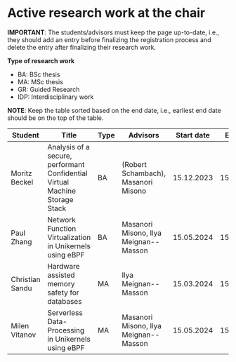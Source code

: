 # Active research work at the chair


**IMPORTANT**: The students/advisors must keep the page up-to-date, i.e., they should add an entry before finalizing the registration process and delete the entry after finalizing their research work.

**Type of research work** 
  - BA: BSc thesis
  - MA: MSc thesis
  - GR: Guided Research
  - IDP: Interdisciplinary work


**NOTE**: Keep the table sorted based on the end date, i.e., earliest end date should be on the top of the table.

| Student            | Title                                                                                 | Type | Advisors          | Start date |  End date |
| ------------------ | ------------------------------------------------------------------------------------- | ---- | ----------------- | --------------- |--------------- |
| Moritz Beckel      | Analysis of a secure, performant Confidential Virtual Machine Storage Stack | BA |(Robert Schambach), Masanori Misono | 15.12.2023 | 15.04.2024 |
| Paul Zhang         |       Network Function Virtualization in Unikernels using eBPF                                   | BA   | Masanori Misono, Ilya Meignan--Masson | 15.05.2024 | 15.09.2024 |
| Christian Sandu    | Hardware assisted memory safety for databases | MA | Ilya Meignan--Masson | 15.03.2024 | 15.09.2024 |
| Milen Vitanov      |  Serverless Data-Processing in Unikernels using eBPF                                       | MA   | Masanori Misono, Ilya Meignan--Masson | 15.05.2024 | 15.11.2024 |


